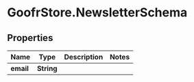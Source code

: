 # GoofrStore.NewsletterSchema

## Properties
Name | Type | Description | Notes
------------ | ------------- | ------------- | -------------
**email** | **String** |  | 
